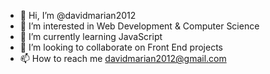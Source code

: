 - 👋 Hi, I’m @davidmarian2012
- 👀 I’m interested in Web Development & Computer Science
- 🌱 I’m currently learning JavaScript
- 💞️ I’m looking to collaborate on Front End projects
- 📫 How to reach me davidmarian2012@gmail.com

<!---
davidmarian2012/davidmarian2012 is a ✨ special ✨ repository because its `README.md` (this file) appears on your GitHub profile.
You can click the Preview link to take a look at your changes.
--->
